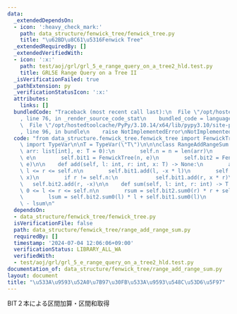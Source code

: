 ```yaml
---
data:
  _extendedDependsOn:
  - icon: ':heavy_check_mark:'
    path: data_structure/fenwick_tree/fenwick_tree.py
    title: "\u62BD\u8C61\u5316Fenwick Tree"
  _extendedRequiredBy: []
  _extendedVerifiedWith:
  - icon: ':x:'
    path: test/aoj/grl/grl_5_e_range_query_on_a_tree2_hld.test.py
    title: GRL5E Range Query on a Tree II
  _isVerificationFailed: true
  _pathExtension: py
  _verificationStatusIcon: ':x:'
  attributes:
    links: []
  bundledCode: "Traceback (most recent call last):\n  File \"/opt/hostedtoolcache/PyPy/3.10.14/x64/lib/pypy3.10/site-packages/onlinejudge_verify/documentation/build.py\"\
    , line 76, in _render_source_code_stat\n    bundled_code = language.bundle(\n\
    \  File \"/opt/hostedtoolcache/PyPy/3.10.14/x64/lib/pypy3.10/site-packages/onlinejudge_verify/languages/python.py\"\
    , line 96, in bundle\n    raise NotImplementedError\nNotImplementedError\n"
  code: "from data_structure.fenwick_tree.fenwick_tree import FenwickTree\nfrom typing\
    \ import TypeVar\n\nT = TypeVar(\"T\")\n\n\nclass RangeAddRangeSum:\n    def __init__(self,\
    \ arr: list[int], e: T = 0):\n        self.n = n = len(arr)\n        self.e =\
    \ e\n        self.bit1 = FenwickTree(n, e)\n        self.bit2 = FenwickTree(n,\
    \ e)\n\n    def add(self, l: int, r: int, x: T) -> None:\n        assert 0 <=\
    \ l <= r <= self.n\n        self.bit1.add(l, -x * l)\n        self.bit2.add(l,\
    \ x)\n        if r != self.n:\n            self.bit1.add(r, x * r)\n         \
    \   self.bit2.add(r, -x)\n\n    def sum(self, l: int, r: int) -> T:\n        assert\
    \ 0 <= l <= r <= self.n\n        rsum = self.bit2.sum0(r) * r + self.bit1.sum0(r)\n\
    \        lsum = self.bit2.sum0(l) * l + self.bit1.sum0(l)\n        return rsum\
    \ - lsum\n"
  dependsOn:
  - data_structure/fenwick_tree/fenwick_tree.py
  isVerificationFile: false
  path: data_structure/fenwick_tree/range_add_range_sum.py
  requiredBy: []
  timestamp: '2024-07-04 12:06:06+09:00'
  verificationStatus: LIBRARY_ALL_WA
  verifiedWith:
  - test/aoj/grl/grl_5_e_range_query_on_a_tree2_hld.test.py
documentation_of: data_structure/fenwick_tree/range_add_range_sum.py
layout: document
title: "\u533A\u9593\u52A0\u7B97\u30FB\u533A\u9593\u548C\u53D6\u5F97"
---
```


BIT２本による区間加算・区間和取得